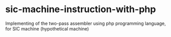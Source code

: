 # sic-machine-instruction-with-php
Implementing of the two-pass assembler using php programming language, for SIC machine (hypothetical machine)
